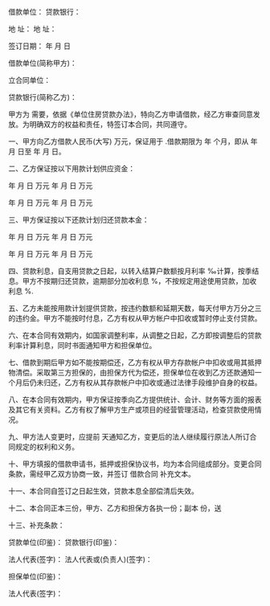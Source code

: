 
 


借款单位：         贷款银行：


地 址：               地 址：


签订日期： 年 月 日


借款单位(简称甲方)：


立合同单位：


贷款银行(简称乙方)：


甲方为       需要，依据《单位住房贷款办法》，特向乙方申请借款，经乙方审查同意发放。为明确双方的权益和责任，特签订本合同，共同遵守。


一、甲方向乙方借款人民币(大写) 万元，保证用于 .借款期限为 年 个月，即从 年 月 日至 年 月 日。


二、乙方保证按以下用款计划供应资金：


年 月 日 万元 年 月 日 万元


年 月 日 万元 年 月 日 万元


三、甲方保证按以下还款计划归还贷款本金：


年 月 日 万元 年 月 日 万元


年 月 日 万元 年 月 日 万元


四、贷款利息，自支用贷款之日起，以转入结算户数额按月利率 ‰计算，按季结息。甲方不按期归还贷款，逾期部分加收利息 %，不按规定用途使用贷款，加收利息 %.


五、乙方未能按用款计划提供贷款，按违约数额和延期天数，每天付甲方万分之三的违约金。甲方不能按时付息，乙方有权从甲方帐户中扣收或暂时停止支付贷款。


六、在本合同有效期内，如国家调整利率，从调整之日起，乙方即按调整后的贷款利率计算利息，同时书面通知甲方和担保单位。


七、借款到期后甲方如不能按期偿还，乙方有权从甲方存款帐户中扣收或用其抵押物清偿。采取第三方担保的，由担保方代为偿还，担保单位在收到乙方还款通知一个月后仍未归还，乙方有权从其存款帐户中扣收或通过法律手段维护自身的权益。


八、在本合同有效期内，甲方保证按季向乙方提供统计、会计、财务等方面的报表及其它有关资料。乙方有权了解甲方生产或项目的经营管理活动，检查贷款使用情况。


九、甲方法人变更时，应提前 天通知乙方，变更后的法人继续履行原法人所订合同规定的权利和义务。


十、甲方填报的借款申请书，抵押或担保协议书，均为本合同组成部分。变更合同条款，需经甲乙双方协商一致，并签订
借款合同
补充文本。


十一、本合同自签订之日起生效，贷款本息全部偿清后失效。


十二、本合同正本三份，甲方、乙方和担保方各执一份；副本 份，送


十三、补充条款：


贷款单位(印鉴)：        贷款银行(印鉴)：


法人代表(签字)：        法人代表或(负责人)(签字)：


担保单位(印鉴)：


法人代表(签字)：
 


 

 
 
 
 
 
  


  
 

  


  


  
 
 
 
 

